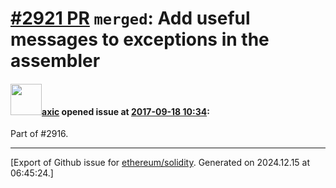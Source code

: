 # [\#2921 PR](https://github.com/ethereum/solidity/pull/2921) `merged`: Add useful messages to exceptions in the assembler

#### <img src="https://avatars.githubusercontent.com/u/20340?v=4" width="50">[axic](https://github.com/axic) opened issue at [2017-09-18 10:34](https://github.com/ethereum/solidity/pull/2921):

Part of #2916.




-------------------------------------------------------------------------------



[Export of Github issue for [ethereum/solidity](https://github.com/ethereum/solidity). Generated on 2024.12.15 at 06:45:24.]

